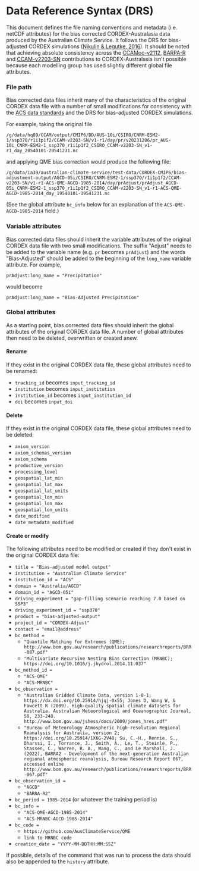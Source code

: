 # Data Reference Syntax (DRS)

This document defines the file naming conventions and metadata (i.e. netCDF attributes)
for the bias corrected CORDEX-Australasia data produced by the Australian Climate Service.
It follows the DRS for bias-adjusted CORDEX simulations
([Nikulin & Legutke, 2016](http://is-enes-data.github.io/CORDEX_adjust_drs.pdf)).
It should be noted that achieving absolute consistency across the
[CCAMoc-v2112](https://dx.doi.org/10.25914/8fve-1910),
[BARPA-R](https://dx.doi.org/10.25914/z1x6-dq28) and
[CCAM-v2203-SN](https://dx.doi.org/10.25914/rd73-4m38)
contributions to CORDEX-Australasia isn't possible
because each modelling group has used slightly different global file attributes.

### File path

Bias corrected data files inherit many of the characteristics of the original CORDEX data file
with a number of small modifications for consistency with the
[ACS data standards](https://github.com/AusClimateService/data-code-group/blob/main/data_standards.md#cordex-cmip6)
and the DRS for bias-adjusted CORDEX simulations.

For example, taking the original file
```
/g/data/hq89/CCAM/output/CMIP6/DD/AUS-10i/CSIRO/CNRM-ESM2-1/ssp370/r1i1p1f2/CCAM-v2203-SN/v1-r1/day/pr/v20231206/pr_AUS-10i_CNRM-ESM2-1_ssp370_r1i1p1f2_CSIRO_CCAM-v2203-SN_v1-r1_day_20540101-20541231.nc
```
and applying QME bias correction would produce the following file:
```
/g/data/ia39/australian-climate-service/test-data/CORDEX-CMIP6/bias-adjustment-output/AGCD-05i/CSIRO/CNRM-ESM2-1/ssp370/r1i1p1f2/CCAM-v2203-SN/v1-r1-ACS-QME-AGCD-1985-2014/day/prAdjust/prAdjust_AGCD-05i_CNRM-ESM2-1_ssp370_r1i1p1f2_CSIRO_CCAM-v2203-SN_v1-r1-ACS-QME-AGCD-1985-2014_day_19540101-19541231.nc
```

(See the global attribute `bc_info` below for an explanation of the `ACS-QME-AGCD-1985-2014` field.) 

### Variable attributes 

Bias corrected data files should inherit the variable attributes of the original CORDEX data file
with two small modifications.
The suffix "Adjust" needs to be added to the variable name (e.g. `pr` becomes `prAdjust`)
and the words "Bias-Adjusted" should be added to the beginning of the `long_name` variable attribute.
For example,
```
prAdjust:long_name = "Precipitation"
```
would become
```
prAdjust:long_name = "Bias-Adjusted Precipitation"
```

### Global attributes

As a starting point, bias corrected data files should inherit the global attributes of the original CORDEX data file.
A number of global attributes then need to be deleted, overwritten or created anew.

#### Rename

If they exist in the original CORDEX data file,
these global attributes need to be renamed:

- `tracking_id` becomes `input_tracking_id`
- `institution` becomes `input_institution`
- `institution_id` becomes `input_institution_id`
- `doi` becomes `input_doi`

#### Delete

If they exist in the original CORDEX data file,
these global attributes need to be deleted:

- `axiom_version`
- `axiom_schemas_version`
- `axiom_schema`
- `productive_version`
- `processing_level`
- `geospatial_lat_min`
- `geospatial_lat_max`
- `geospatial_lat_units`
- `geospatial_lon_min`
- `geospatial_lon_max`
- `geospatial_lon_units`
- `date_modified`
- `date_metadata_modified`

#### Create or modify

The following attributes need to be modified or created if they don't exist
in the original CORDEX data file:

- `title = "Bias-adjusted model output"`
- `institution = "Australian Climate Service"`
- `institution_id = "ACS"`
- `domain = "Australia/AGCD"`
- `domain_id = "AGCD-05i"`
- `driving_experiment = "gap-filling scenario reaching 7.0 based on SSP3"`
- `driving_experiment_id = "ssp370"`
- `product = "bias-adjusted-output"`
- `project_id = "CORDEX-Adjust"`
- `contact = "email@address"`
- `bc_method =`
  - `"Quantile Matching for Extremes (QME); http://www.bom.gov.au/research/publications/researchreports/BRR-087.pdf"`
  - `"Multivariate Recursive Nesting Bias Correction (MRNBC); https://doi.org/10.1016/j.jhydrol.2014.11.037"`
- `bc_method_id =`
  - `"ACS-QME"`
  - `"ACS-MRNBC"`
- `bc_observation =`
  - `"Australian Gridded Climate Data, version 1-0-1; https://dx.doi.org/10.25914/hjqj-0x55; Jones D, Wang W, & Fawcett R (2009). High-quality spatial climate datasets for Australia. Australian Meteorological and Oceanographic Journal, 58, 233-248. http://www.bom.gov.au/jshess/docs/2009/jones_hres.pdf"`
  - `"Bureau of Meteorology Atmospheric high-resolution Regional Reanalysis for Australia, version 2;  https://doi.org/10.25914/1X6G-2V48; Su, C.-H., Rennie, S., Dharssi, I., Torrance, J., Smith, A., Le, T., Steinle, P., Stassen, C., Warren, R. A., Wang, C., and Le Marshall, J. (2022), BARRA2 - Development of the next-generation Australian regional atmospheric reanalysis, Bureau Research Report 067, accessed online http://www.bom.gov.au/research/publications/researchreports/BRR-067.pdf"`
- `bc_observation_id =`
  - `"AGCD"`
  - `"BARRA-R2"`
- `bc_period = 1985-2014` (or whatever the training period is)
- `bc_info =`
  - `"ACS-QME-AGCD-1985-2014"`
  - `"ACS-MRNBC-AGCD-1985-2014"`
- `bc_code =`
  - `https://github.com/AusClimateService/QME`
  - `link to MRNBC code`
- `creation_date = "YYYY-MM-DDTHH:MM:SSZ"`

If possible, details of the command that was run to process the data should also be appended to the `history` attribute. 

